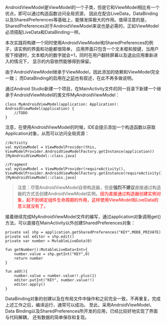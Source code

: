 AndroidViewModel是ViewModel的一个子类，但是它和ViewModel相比有一个优点，即可以通过构造函数访问全局资源， 因此在配合LiveData，DataBinding以及SharedPreferences等基础上，能够发挥极大的作用。值得注意的是， SharedPreferences对于AndroidViewModel来说也是必需的，正如ViewModel必须搭配LiveData和DataBinding一样。

本次实践将构建一个同时使用AndroidViewModel和SharedPreferences的例子，该实例的界面和功能都很简单， 应用界面只包含一个文本框和按键，当用户按下按键时，文本框内的数字就会+1，同时在用户翻转屏幕以及退出应用重新进入的情况下， 显示的内容依然能够得到保留。

由于AndroidViewModel继承于ViewModel，因此添加的依赖和ViewModel完全一致； 而DataBinding的启用在[之前](Android/db)也有叙述，在此不再多做说明。

通过Android Studio新建一个项目，在MainActivity文件的同一目录下新建一个继承于AndroidViewModel的类文件MyAndroidViewModel：

```
class MyAndroidViewModel(application: Application): AndroidViewModel(application) {
    //TODO
}
```

注意，在使用AndroidViewModel的时候，IDE会提示添加一个构造函数以获取Application对象，从而可以访问全局资源：

```
//Activity
val myViewModel = ViewModelProvider(this, ViewModelProvider.AndroidViewModelFactory.getInstance(application))[MyAndroidViewModel::class.java]

//Fragment
val myViewModel = ViewModelProvider(requireActivity(), ViewModelProvider.AndroidViewModelFactory.getInstance(requireActivity().application))[MyAndroidViewModel::class.java]
```

>注意：尽管AndroidViewModel自带构造器，但是**强烈不建议**直接通过构造器的方式去创建AndroidViewModel实例。<font color=red>因为直接通过构造器创建实例对象，起不到绑定组件生命周期的作用，这样使用ViewModel和LiveData的意义就没有了。</font>

接着继续完成MyAndroidViewModel文件的编写，通过application对象调用get()方法，可以直接在MainActivity以外创建SharedPreferences对象：

```
private val shp = application.getSharedPreferences("KEY",MODE_PRIVATE)
private val editor = shp.edit()
private var number = MutableLiveData(0)

fun getNumber():MutableLiveData<Int>{
    number.value = shp.getInt("KEY",0)
    return number
}

fun add(){
    number.value = number.value!!.plus(1)
    editor.putInt("KEY", number.value!!)
    editor.apply()
}
```

DataBinding对象的创建以及在布局文件中操作和之前完全一致，不再重复。完成上述工作之后，编译运行，通常可以成功。 至此，采用AndroidViewModel、Data Binding以及SharedPreferences所开发的应用，已经比较好地实现了界面与代码解耦， 还有数据的简单保存和复现。